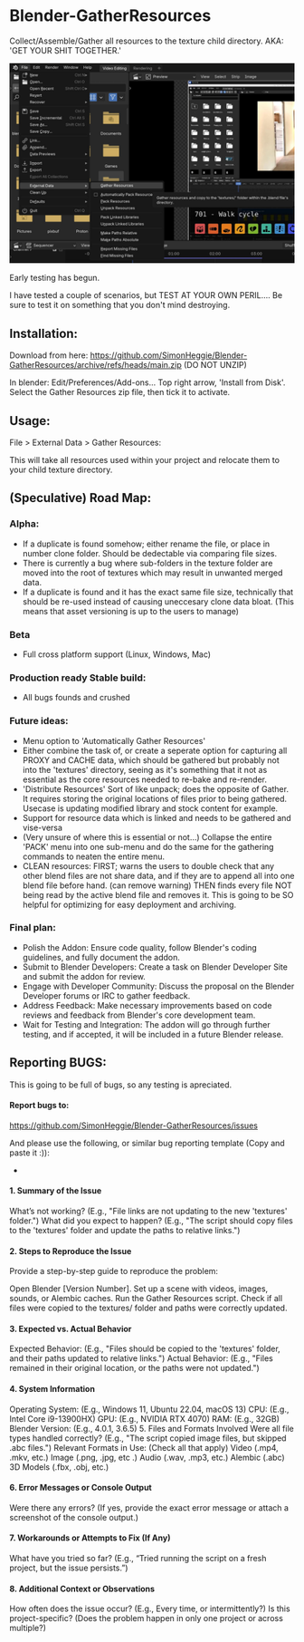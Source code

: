 # Blender-GatherResources

Collect/Assemble/Gather all resources to the texture child directory. AKA: 'GET YOUR SHIT TOGETHER.'

<img src="GatherResources.png">

Early testing has begun.

I have tested a couple of scenarios, but TEST AT YOUR OWN PERIL.... Be sure to test it on something that you don't mind destroying. 


## Installation:

Download from here: https://github.com/SimonHeggie/Blender-GatherResources/archive/refs/heads/main.zip (DO NOT UNZIP)

In blender: Edit/Preferences/Add-ons... Top right arrow, 'Install from Disk'. Select the Gather Resources zip file, then tick it to activate.

## Usage:

File > External Data > Gather Resources: 

This will take all resources used within your project and relocate them to your child texture directory.

## (Speculative) Road Map:

### Alpha:

- If a duplicate is found somehow; either rename the file, or place in number clone folder. Should be dedectable via comparing file sizes.
- There is currently a bug where sub-folders in the texture folder are moved into the root of textures which may result in unwanted merged data.
- If a duplicate is found and it has the exact same file size, technically that should be re-used instead of causing uneccesary clone data bloat. (This means that asset versioning is up to the users to manage)

### Beta

- Full cross platform support (Linux, Windows, Mac)

### Production ready Stable build:

- All bugs founds and crushed

### Future ideas:

- Menu option to 'Automatically Gather Resources'
- Either combine the task of, or create a seperate option for capturing all PROXY and CACHE data, which should be gathered but probably not into the 'textures' directory, seeing as it's something that it not as essential as the core resources needed to re-bake and re-render.
- 'Distribute Resources' Sort of like unpack; does the opposite of Gather. It requires storing the original locations of files prior to being gathered. Usecase is updating modified library and stock content for example.
- Support for resource data which is linked and needs to be gathered and vise-versa
- (Very unsure of where this is essential or not...) Collapse the entire 'PACK' menu into one sub-menu and do the same for the gathering commands to neaten the entire menu.
- CLEAN resources: FIRST; warns the users to double check that any other blend files are not share data, and if they are to append all into one blend file before hand. (can remove warning) THEN finds every file NOT being read by the active blend file and removes it. This is going to be SO helpful for optimizing for easy deployment and archiving.

### Final plan:

- Polish the Addon: Ensure code quality, follow Blender's coding guidelines, and fully document the addon.
- Submit to Blender Developers: Create a task on Blender Developer Site and submit the addon for review.
- Engage with Developer Community: Discuss the proposal on the Blender Developer forums or IRC to gather feedback.
- Address Feedback: Make necessary improvements based on code reviews and feedback from Blender's core development team.
- Wait for Testing and Integration: The addon will go through further testing, and if accepted, it will be included in a future Blender release.

## Reporting BUGS:

This is going to be full of bugs, so any testing is apreciated.

#### Report bugs to:

https://github.com/SimonHeggie/Blender-GatherResources/issues

And please use the following, or similar bug reporting template (Copy and paste it :)):

-

#### 1. Summary of the Issue

What’s not working? (E.g., "File links are not updating to the new 'textures' folder.")
What did you expect to happen? (E.g., "The script should copy files to the 'textures' folder and update the paths to relative links.")

#### 2. Steps to Reproduce the Issue

Provide a step-by-step guide to reproduce the problem:

Open Blender [Version Number].
Set up a scene with videos, images, sounds, or Alembic caches.
Run the Gather Resources script.
Check if all files were copied to the textures/ folder and paths were correctly updated.

#### 3. Expected vs. Actual Behavior
Expected Behavior: (E.g., "Files should be copied to the 'textures' folder, and their paths updated to relative links.")
Actual Behavior: (E.g., "Files remained in their original location, or the paths were not updated.")

#### 4. System Information


Operating System: (E.g., Windows 11, Ubuntu 22.04, macOS 13)
CPU: (E.g., Intel Core i9-13900HX)
GPU: (E.g., NVIDIA RTX 4070)
RAM: (E.g., 32GB)
Blender Version: (E.g., 4.0.1, 3.6.5)
5. Files and Formats Involved
Were all file types handled correctly?
(E.g., "The script copied image files, but skipped .abc files.")
Relevant Formats in Use: (Check all that apply)
 Video (.mp4, .mkv, etc.)
 Image (.png, .jpg, etc
.)
 Audio (.wav, .mp3, etc.)
 Alembic (.abc)
 3D Models (.fbx, .obj, etc.)

#### 6. Error Messages or Console Output
Were there any errors? (If yes, provide the exact error message or attach a screenshot of the console output.)

#### 7. Workarounds or Attempts to Fix (If Any)
What have you tried so far? (E.g., “Tried running the script on a fresh project, but the issue persists.”)

#### 8. Additional Context or Observations
How often does the issue occur? (E.g., Every time, or intermittently?)
Is this project-specific? (Does the problem happen in only one project or across multiple?)
